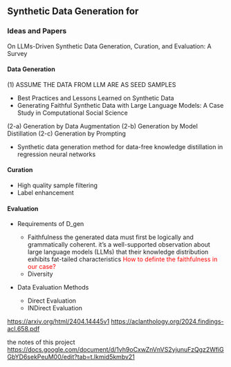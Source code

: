 ## Synthetic Data Generation for 

### Ideas and Papers

On LLMs-Driven Synthetic Data Generation, Curation, and Evaluation: A Survey

#### Data Generation
(1) ASSUME THE DATA FROM LLM ARE AS SEED SAMPLES

- Best Practices and Lessons Learned on Synthetic Data
- Generating Faithful Synthetic Data with Large Language Models: A Case Study in Computational Social Science

(2-a) Generation by Data Augmentation
(2-b) Generation by Model Distillation
(2-c) Generation by Prompting 

- Synthetic data generation method for data-free knowledge distillation in regression neural networks

#### Curation

- High quality sample filtering
- Label enhancement

#### Evaluation

- Requirements of D_gen
  - Faithfulness
the generated data must first be logically and grammatically coherent.
it’s a well-supported observation about large language models (LLMs) that their knowledge distribution exhibits fat-tailed characteristics
<span style="color: red;"> How to definte the faithfulness in our case?</span>
  - Diversity

- Data Evaluation Methods
  - Direct Evaluation
  - INDirect Evaluation



https://arxiv.org/html/2404.14445v1
https://aclanthology.org/2024.findings-acl.658.pdf

the notes of this project
https://docs.google.com/document/d/1vh9oCxwZnVnVS2yjunuFzQgz2WfiGGbYD6sekPeuM00/edit?tab=t.lkmid5kmbv21